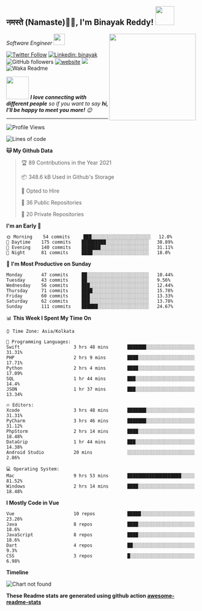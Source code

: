 <h2>नमस्ते (Namaste)🙏🏻, I'm Binayak Reddy! <img src="https://media.giphy.com/media/12oufCB0MyZ1Go/giphy.gif" width="50"></h2>
<img align='right' src="https://media.giphy.com/media/M9gbBd9nbDrOTu1Mqx/giphy.gif" width="230">
<p><em>Software Engineer <img src="https://media.giphy.com/media/WUlplcMpOCEmTGBtBW/giphy.gif" width="30"> 
</em></p>

[![Twitter Follow](https://img.shields.io/twitter/follow/misteranmol?label=Follow)](https://twitter.com/intent/follow?screen_name=BinayakREDDY_)
[![Linkedin: binayak](https://img.shields.io/badge/-binayak-blue?style=flat-square&logo=Linkedin&logoColor=white&link=https://www.linkedin.com/in/binayak-reddy9614411b6/)](https://www.linkedin.com/in/binayak-reddy-9614411b6/)
![GitHub followers](https://img.shields.io/github/followers/anmol098?label=Follow&style=social)
[![website](https://img.shields.io/badge/Website-46a2f1.svg?&style=flat-square&logo=Google-Chrome&logoColor=white&link=https://anmolsingh.me/)](https://anmolsingh.me/)
![](https://visitor-badge.glitch.me/badge?page_id=anmol098.anmol098)
![Waka Readme](https://github.com/anmol098/anmol098/workflows/Waka%20Readme/badge.svg)



<img src="https://media.giphy.com/media/LnQjpWaON8nhr21vNW/giphy.gif" width="60"> <em><b>I love connecting with different people</b> so if you want to say <b>hi, I'll be happy to meet you more!</b> 😊</em>

---
<!--START_SECTION:waka-->
![Profile Views](http://img.shields.io/badge/Profile%20Views-748-blue)

![Lines of code](https://img.shields.io/badge/From%20Hello%20World%20I%27ve%20Written-1.5%20million%20lines%20of%20code-blue)

**🐱 My Github Data** 

> 🏆 89 Contributions in the Year 2021
 > 
> 📦 348.6 kB Used in Github's Storage 
 > 
> 💼 Opted to Hire
 > 
> 📜 36 Public Repositories 
 > 
> 🔑 20 Private Repositories  
 > 
**I'm an Early 🐤** 

```text
🌞 Morning    54 commits     ███░░░░░░░░░░░░░░░░░░░░░░   12.0% 
🌆 Daytime    175 commits    █████████░░░░░░░░░░░░░░░░   38.89% 
🌃 Evening    140 commits    ███████░░░░░░░░░░░░░░░░░░   31.11% 
🌙 Night      81 commits     ████░░░░░░░░░░░░░░░░░░░░░   18.0%

```
📅 **I'm Most Productive on Sunday** 

```text
Monday       47 commits     ██░░░░░░░░░░░░░░░░░░░░░░░   10.44% 
Tuesday      43 commits     ██░░░░░░░░░░░░░░░░░░░░░░░   9.56% 
Wednesday    56 commits     ███░░░░░░░░░░░░░░░░░░░░░░   12.44% 
Thursday     71 commits     ████░░░░░░░░░░░░░░░░░░░░░   15.78% 
Friday       60 commits     ███░░░░░░░░░░░░░░░░░░░░░░   13.33% 
Saturday     62 commits     ███░░░░░░░░░░░░░░░░░░░░░░   13.78% 
Sunday       111 commits    ██████░░░░░░░░░░░░░░░░░░░   24.67%

```


📊 **This Week I Spent My Time On** 

```text
⌚︎ Time Zone: Asia/Kolkata

💬 Programming Languages: 
Swift                    3 hrs 48 mins       ███████░░░░░░░░░░░░░░░░░░   31.31% 
PHP                      2 hrs 9 mins        ████░░░░░░░░░░░░░░░░░░░░░   17.71% 
Python                   2 hrs 4 mins        ████░░░░░░░░░░░░░░░░░░░░░   17.09% 
SQL                      1 hr 44 mins        ███░░░░░░░░░░░░░░░░░░░░░░   14.4% 
JSON                     1 hr 37 mins        ███░░░░░░░░░░░░░░░░░░░░░░   13.34%

🔥 Editors: 
Xcode                    3 hrs 48 mins       ███████░░░░░░░░░░░░░░░░░░   31.31% 
PyCharm                  3 hrs 46 mins       ███████░░░░░░░░░░░░░░░░░░   31.12% 
PhpStorm                 2 hrs 14 mins       ████░░░░░░░░░░░░░░░░░░░░░   18.48% 
DataGrip                 1 hr 44 mins        ███░░░░░░░░░░░░░░░░░░░░░░   14.38% 
Android Studio           20 mins             ░░░░░░░░░░░░░░░░░░░░░░░░░   2.86%

💻 Operating System: 
Mac                      9 hrs 53 mins       ████████████████████░░░░░   81.52% 
Windows                  2 hrs 14 mins       ████░░░░░░░░░░░░░░░░░░░░░   18.48%

```

**I Mostly Code in Vue** 

```text
Vue                      10 repos            █████░░░░░░░░░░░░░░░░░░░░   23.26% 
Java                     8 repos             ████░░░░░░░░░░░░░░░░░░░░░   18.6% 
JavaScript               8 repos             ████░░░░░░░░░░░░░░░░░░░░░   18.6% 
Dart                     4 repos             ██░░░░░░░░░░░░░░░░░░░░░░░   9.3% 
CSS                      3 repos             █░░░░░░░░░░░░░░░░░░░░░░░░   6.98%

```


**Timeline**

![Chart not found](https://raw.githubusercontent.com/anmol098/anmol098/master/charts/bar_graph.png) 


<!--END_SECTION:waka-->

**These Readme stats are generated using github action [awesome-readme-stats](https://github.com/anmol098/waka-readme-stats)**
